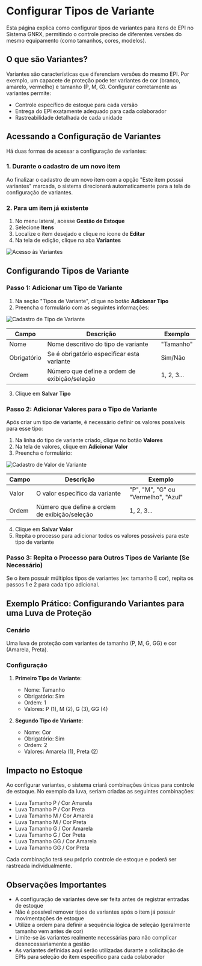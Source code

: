 # Configurar Tipos de Variante

Esta página explica como configurar tipos de variantes para itens de EPI no Sistema GNRX, permitindo o controle preciso de diferentes versões do mesmo equipamento (como tamanhos, cores, modelos).

## O que são Variantes?

Variantes são características que diferenciam versões do mesmo EPI. Por exemplo, um capacete de proteção pode ter variantes de cor (branco, amarelo, vermelho) e tamanho (P, M, G). Configurar corretamente as variantes permite:

- Controle específico de estoque para cada versão
- Entrega do EPI exatamente adequado para cada colaborador
- Rastreabilidade detalhada de cada unidade

## Acessando a Configuração de Variantes

Há duas formas de acessar a configuração de variantes:

### 1. Durante o cadastro de um novo item

Ao finalizar o cadastro de um novo item com a opção "Este item possui variantes" marcada, o sistema direcionará automaticamente para a tela de configuração de variantes.

### 2. Para um item já existente

1. No menu lateral, acesse **Gestão de Estoque**
2. Selecione **Itens**
3. Localize o item desejado e clique no ícone de **Editar**
4. Na tela de edição, clique na aba **Variantes**

![Acesso às Variantes](../../../assets/images/acesso-variantes.png)

## Configurando Tipos de Variante

### Passo 1: Adicionar um Tipo de Variante

1. Na seção "Tipos de Variante", clique no botão **Adicionar Tipo**
2. Preencha o formulário com as seguintes informações:

![Cadastro de Tipo de Variante](../../../assets/images/tipo-variante-form.png)

| Campo | Descrição | Exemplo |
|-------|-----------|---------|
| Nome | Nome descritivo do tipo de variante | "Tamanho" |
| Obrigatório | Se é obrigatório especificar esta variante | Sim/Não |
| Ordem | Número que define a ordem de exibição/seleção | 1, 2, 3... |

3. Clique em **Salvar Tipo**

### Passo 2: Adicionar Valores para o Tipo de Variante

Após criar um tipo de variante, é necessário definir os valores possíveis para esse tipo:

1. Na linha do tipo de variante criado, clique no botão **Valores**
2. Na tela de valores, clique em **Adicionar Valor**
3. Preencha o formulário:

![Cadastro de Valor de Variante](../../../assets/images/valor-variante-form.png)

| Campo | Descrição | Exemplo |
|-------|-----------|---------|
| Valor | O valor específico da variante | "P", "M", "G" ou "Vermelho", "Azul" |
| Ordem | Número que define a ordem de exibição/seleção | 1, 2, 3... |

4. Clique em **Salvar Valor**
5. Repita o processo para adicionar todos os valores possíveis para este tipo de variante

### Passo 3: Repita o Processo para Outros Tipos de Variante (Se Necessário)

Se o item possuir múltiplos tipos de variantes (ex: tamanho E cor), repita os passos 1 e 2 para cada tipo adicional.

## Exemplo Prático: Configurando Variantes para uma Luva de Proteção

### Cenário

Uma luva de proteção com variantes de tamanho (P, M, G, GG) e cor (Amarela, Preta).

### Configuração

1. **Primeiro Tipo de Variante**:
   - Nome: Tamanho
   - Obrigatório: Sim
   - Ordem: 1
   - Valores: P (1), M (2), G (3), GG (4)

2. **Segundo Tipo de Variante**:
   - Nome: Cor
   - Obrigatório: Sim
   - Ordem: 2
   - Valores: Amarela (1), Preta (2)

## Impacto no Estoque

Ao configurar variantes, o sistema criará combinações únicas para controle de estoque. No exemplo da luva, seriam criadas as seguintes combinações:

- Luva Tamanho P / Cor Amarela
- Luva Tamanho P / Cor Preta
- Luva Tamanho M / Cor Amarela
- Luva Tamanho M / Cor Preta
- Luva Tamanho G / Cor Amarela
- Luva Tamanho G / Cor Preta
- Luva Tamanho GG / Cor Amarela
- Luva Tamanho GG / Cor Preta

Cada combinação terá seu próprio controle de estoque e poderá ser rastreada individualmente.

## Observações Importantes

- A configuração de variantes deve ser feita antes de registrar entradas de estoque
- Não é possível remover tipos de variantes após o item já possuir movimentações de estoque
- Utilize a ordem para definir a sequência lógica de seleção (geralmente tamanho vem antes de cor)
- Limite-se às variantes realmente necessárias para não complicar desnecessariamente a gestão
- As variantes definidas aqui serão utilizadas durante a solicitação de EPIs para seleção do item específico para cada colaborador